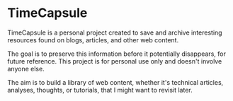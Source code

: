 # TimeCapsule
TimeCapsule is a personal project created to save and archive interesting resources found on blogs, articles, and other web content.

The goal is to preserve this information before it potentially disappears, for future reference. This project is for personal use only and doesn't involve anyone else.

The aim is to build a library of web content, whether it's technical articles, analyses, thoughts, or tutorials, that I might want to revisit later.
